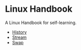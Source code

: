 # Linux Handbook

A Linux Handbook for self-learning.
- [History](history.md)
- [Stream](stream.md)
- [Swap](swap.md)